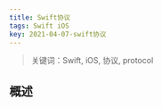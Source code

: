```yaml
---
title: Swift协议
tags: Swift iOS
key: 2021-04-07-swift协议
---
```

> 关键词：Swift, iOS, 协议, protocol

## 概述

